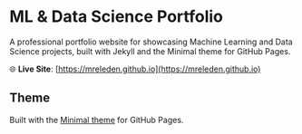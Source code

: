 # ML & Data Science Portfolio

A professional portfolio website for showcasing Machine Learning and Data Science projects, built with Jekyll and the Minimal theme for GitHub Pages.

🌐 **Live Site**: [https://mreleden.github.io](https://mreleden.github.io)

## Theme

Built with the [Minimal theme](https://github.com/pages-themes/minimal) for GitHub Pages.
